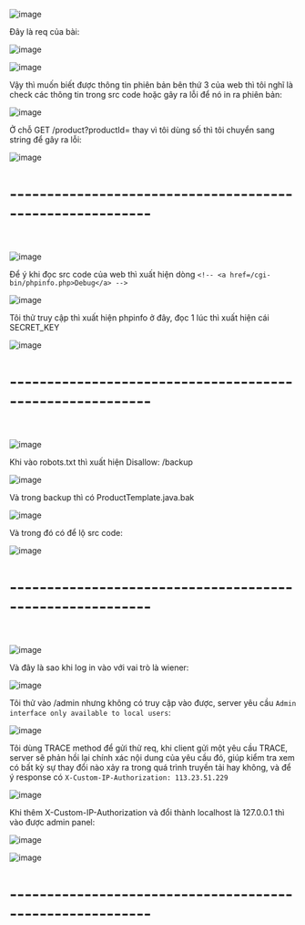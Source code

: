 ![image](https://github.com/user-attachments/assets/f3ba873c-1ef7-4f69-85f8-54c784b96e7b)

Đây là req của bài:

![image](https://github.com/user-attachments/assets/020a9526-5cb2-4a5d-99de-884400a6a158)

![image](https://github.com/user-attachments/assets/9be33f03-2f0f-4253-a4d2-044ae67c5126)

Vậy thì muốn biết được thông tin phiên bản bên thứ 3 của web thì tôi nghĩ là check các thông tin trong src code hoặc gây ra lỗi để nó in ra phiên bản:

![image](https://github.com/user-attachments/assets/90fd2de3-530d-48b0-ac10-0775396278f0)

Ở chỗ GET /product?productId= thay vì tôi dùng số thì tôi chuyển sang string để gây ra lỗi:

![image](https://github.com/user-attachments/assets/ba40e942-726e-4e97-b9d7-18f2bbdb09f7)

<h1>---------------------------------------------------------</h1>
<br>

![image](https://github.com/user-attachments/assets/83788e00-cec4-4ca1-b8e0-856827910da6)

Để ý khi đọc src code của web thì xuất hiện dòng `<!-- <a href=/cgi-bin/phpinfo.php>Debug</a> -->`

![image](https://github.com/user-attachments/assets/eb210328-c0c6-4ae0-8f71-4161a4f4e895)

Tôi thử truy cập thì xuất hiện phpinfo ở đây, đọc 1 lúc thì xuất hiện cái SECRET_KEY

![image](https://github.com/user-attachments/assets/7205d03f-ae20-418c-b940-c5cb1d429982)

<h1>---------------------------------------------------------</h1>
<br>

![image](https://github.com/user-attachments/assets/c2cf593c-be17-4c72-89d6-db1f96cc9ac0)

Khi vào robots.txt thì xuất hiện Disallow: /backup

![image](https://github.com/user-attachments/assets/a12d1d77-83df-47a5-8741-84ac62c43ea9)

Và trong backup thì có ProductTemplate.java.bak

![image](https://github.com/user-attachments/assets/ef6b1a4a-7f14-482a-9d23-585d9fb63be0)

Và trong đó có để lộ src code:

![image](https://github.com/user-attachments/assets/c3c88b87-eaef-4490-8146-d1cd771ae705)

<h1>---------------------------------------------------------</h1>
<br>

![image](https://github.com/user-attachments/assets/4c7128c4-e413-4a06-ac34-9a4cd7f059f3)

Và đây là sao khi log in vào với vai trò là wiener:

![image](https://github.com/user-attachments/assets/b21e8052-f3b6-4c77-8b11-4048d6de3359)

Tôi thử vào /admin nhưng không có truy cập vào được, server yêu cầu `Admin interface only available to local users`:

![image](https://github.com/user-attachments/assets/30879213-d522-4bb6-8e04-31b7ff631e4c)

Tôi dùng TRACE method để gửi thử req, khi client gửi một yêu cầu TRACE, server sẽ phản hồi lại chính xác nội dung của yêu cầu đó, giúp kiểm tra xem có bất kỳ sự thay đổi nào xảy ra trong quá trình truyền tải hay không, và để ý response có `X-Custom-IP-Authorization: 113.23.51.229`

![image](https://github.com/user-attachments/assets/2450a5b9-8287-44da-ae1e-ff3bb7820a3f)

Khi thêm X-Custom-IP-Authorization và đổi thành localhost là 127.0.0.1 thì vào được admin panel:

![image](https://github.com/user-attachments/assets/0309f75e-b602-4ddb-b53e-fc42e1c5b21b)

![image](https://github.com/user-attachments/assets/c8a633cd-37bc-4879-86db-6ccd27365d90)

<h1>---------------------------------------------------------</h1>
<br>



